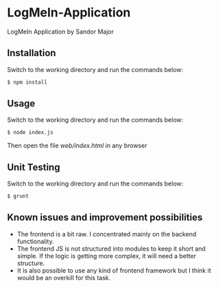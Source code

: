 # LogMeIn-Application
LogMeIn Application by Sandor Major

## Installation
Switch to the working directory and run the commands below:

```sh
$ npm install
```

## Usage
Switch to the working directory and run the commands below:

```sh
$ node index.js
```

Then open the file *web/index.html* in any browser

## Unit Testing
Switch to the working directory and run the commands below:

```sh
$ grunt
```

## Known issues and improvement possibilities
- The frontend is a bit raw. I concentrated mainly on the backend functionality.
- The frontend JS is not structured into modules to keep it short and simple. If the logic is getting more complex, it will need a better structure.
- It is also possible to use any kind of frontend framework but I think it would be an overkill for this task.
